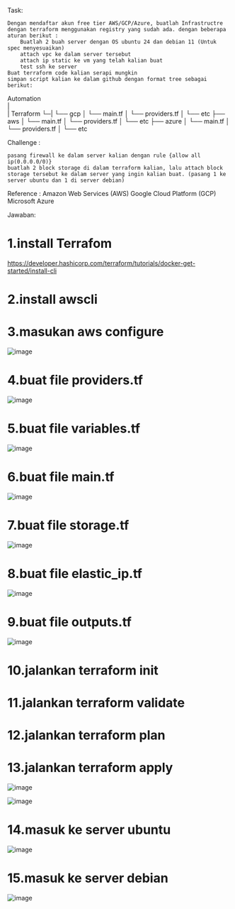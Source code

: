 Task:

    Dengan mendaftar akun free tier AWS/GCP/Azure, buatlah Infrastructre dengan terraform menggunakan registry yang sudah ada. dengan beberapa aturan berikut :
        Buatlah 2 buah server dengan OS ubuntu 24 dan debian 11 (Untuk spec menyesuaikan)
        attach vpc ke dalam server tersebut
        attach ip static ke vm yang telah kalian buat
        test ssh ke server
    Buat terraform code kalian serapi mungkin
    simpan script kalian ke dalam github dengan format tree sebagai berikut:

  Automation  
  |  
  | Terraform
  └─|  └── gcp
          │ └── main.tf
          │ └── providers.tf
          │ └── etc
          ├── aws
          │ └── main.tf
          │ └── providers.tf
          │ └── etc
          ├── azure
          │ └── main.tf
          │ └── providers.tf
          │ └── etc

Challenge :

    pasang firewall ke dalam server kalian dengan rule {allow all ip(0.0.0.0/0)}
    buatlah 2 block storage di dalam terraform kalian, lalu attach block storage tersebut ke dalam server yang ingin kalian buat. (pasang 1 ke server ubuntu dan 1 di server debian)

Reference :
Amazon Web Services (AWS)
Google Cloud Platform (GCP)
Microsoft Azure

Jawaban:

# 1.install Terrafom

https://developer.hashicorp.com/terraform/tutorials/docker-get-started/install-cli

# 2.install awscli

# 3.masukan aws configure

![image](https://github.com/user-attachments/assets/7eec783f-6a13-4ec2-8903-f76bfb1e4983)

# 4.buat file providers.tf

![image](https://github.com/user-attachments/assets/10d1bcae-b76c-4313-9d04-81275fcd337d)

# 5.buat file variables.tf

![image](https://github.com/user-attachments/assets/85b15529-e455-43f8-a6a2-49ec6fa001b8)

# 6.buat file main.tf

![image](https://github.com/user-attachments/assets/c67a9b79-3312-40f6-b00d-21aca7cf1ba5)

# 7.buat file storage.tf

![image](https://github.com/user-attachments/assets/173cc1f2-727f-4747-aaf8-f65b2253200e)

# 8.buat file elastic_ip.tf

![image](https://github.com/user-attachments/assets/bf7afd5b-e213-40d1-b20e-261f6d7b3523)

# 9.buat file outputs.tf

![image](https://github.com/user-attachments/assets/8b7dd576-4b6e-4efe-b59e-3ba8b3955cfd)

# 10.jalankan terraform init

# 11.jalankan terraform validate

# 12.jalankan terraform plan

# 13.jalankan terraform apply

![image](https://github.com/user-attachments/assets/6350cb05-f793-4086-b142-ecffd7021244)

![image](https://github.com/user-attachments/assets/447b2ac2-85bf-481c-a467-9fba3fe67709)

# 14.masuk ke server ubuntu

![image](https://github.com/user-attachments/assets/a90e8ef6-74c6-4c86-9c17-ab6dc1722c82)

# 15.masuk ke server debian

![image](https://github.com/user-attachments/assets/7ae2db84-5d82-47bf-92d4-8d9d408618cb)




